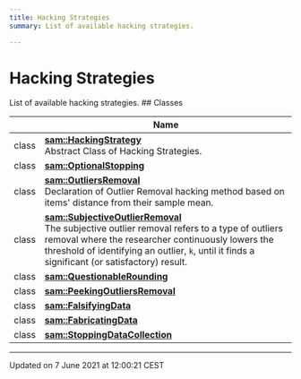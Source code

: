 ```yaml
---
title: Hacking Strategies
summary: List of available hacking strategies. 

---
```


# Hacking Strategies

List of available hacking strategies. ## Classes

|                | Name           |
| -------------- | -------------- |
| class | **[sam::HackingStrategy](/doxygen/Classes/classsam_1_1_hacking_strategy/)** <br>Abstract Class of Hacking Strategies.  |
| class | **[sam::OptionalStopping](/doxygen/Classes/classsam_1_1_optional_stopping/)**  |
| class | **[sam::OutliersRemoval](/doxygen/Classes/classsam_1_1_outliers_removal/)** <br>Declaration of Outlier Removal hacking method based on items' distance from their sample mean.  |
| class | **[sam::SubjectiveOutlierRemoval](/doxygen/Classes/classsam_1_1_subjective_outlier_removal/)** <br>The subjective outlier removal refers to a type of outliers removal where the researcher continuously lowers the threshold of identifying an outlier, `k`, until it finds a significant (or satisfactory) result.  |
| class | **[sam::QuestionableRounding](/doxygen/Classes/classsam_1_1_questionable_rounding/)**  |
| class | **[sam::PeekingOutliersRemoval](/doxygen/Classes/classsam_1_1_peeking_outliers_removal/)**  |
| class | **[sam::FalsifyingData](/doxygen/Classes/classsam_1_1_falsifying_data/)**  |
| class | **[sam::FabricatingData](/doxygen/Classes/classsam_1_1_fabricating_data/)**  |
| class | **[sam::StoppingDataCollection](/doxygen/Classes/classsam_1_1_stopping_data_collection/)**  |






-------------------------------

Updated on  7 June 2021 at 12:00:21 CEST